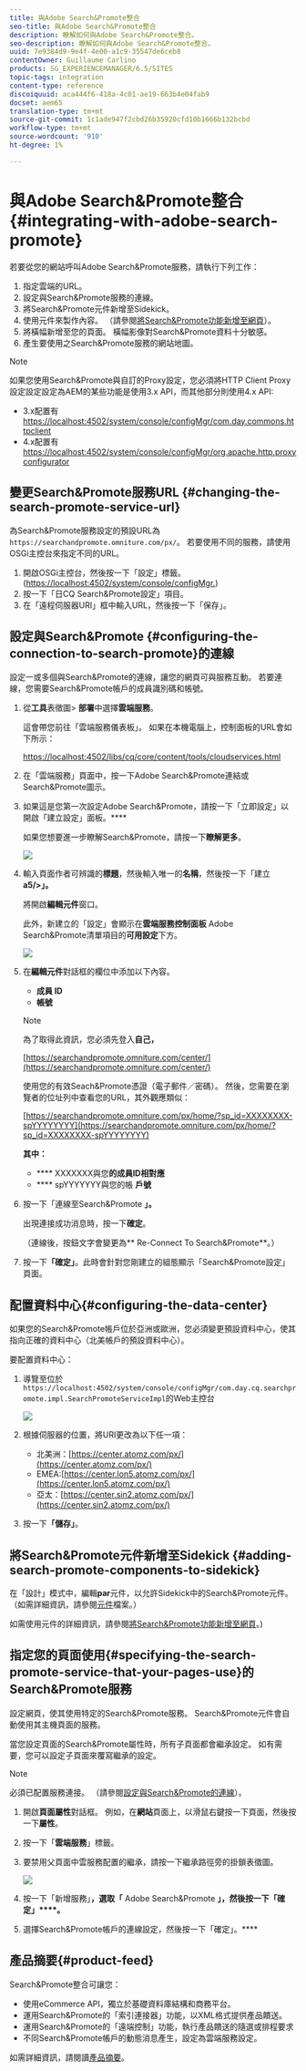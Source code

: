 ```yaml
---
title: 與Adobe Search&Promote整合
seo-title: 與Adobe Search&Promote整合
description: 瞭解如何與Adobe Search&Promote整合。
seo-description: 瞭解如何與Adobe Search&Promote整合。
uuid: 7e9384d9-9e4f-4e00-a1c9-35547de6ceb8
contentOwner: Guillaume Carlino
products: SG_EXPERIENCEMANAGER/6.5/SITES
topic-tags: integration
content-type: reference
discoiquuid: aca444f6-418a-4c01-ae19-663b4e04fab9
docset: aem65
translation-type: tm+mt
source-git-commit: 1c1ade947f2cbd26b35920cfd10b1666b132bcbd
workflow-type: tm+mt
source-wordcount: '910'
ht-degree: 1%

---
```



# 與Adobe Search&amp;Promote整合{#integrating-with-adobe-search-promote}

若要從您的網站呼叫Adobe Search&amp;Promote服務，請執行下列工作：

1. 指定雲端的URL。
1. 設定與Search&amp;Promote服務的連線。
1. 將Search&amp;Promote元件新增至Sidekick。
1. 使用元件來製作內容。 （請參閱[將Search&amp;Promote功能新增至網頁](/help/sites-authoring/search-and-promote.md)）。
1. 將橫幅新增至您的頁面。 橫幅影像對Search&amp;Promote資料十分敏感。
1. 產生要使用之Search&amp;Promote服務的網站地圖。

>[!NOTE]
>
>如果您使用Search&amp;Promote與自訂的Proxy設定，您必須將HTTP Client Proxy設定設定設定為AEM的某些功能是使用3.x API，而其他部分則使用4.x API:
>
>* 3.x配置有[https://localhost:4502/system/console/configMgr/com.day.commons.httpclient](https://localhost:4502/system/console/configMgr/com.day.commons.httpclient)
>* 4.x配置有[https://localhost:4502/system/console/configMgr/org.apache.http.proxyconfigurator](https://localhost:4502/system/console/configMgr/org.apache.http.proxyconfigurator)

>



## 變更Search&amp;Promote服務URL {#changing-the-search-promote-service-url}

為Search&amp;Promote服務設定的預設URL為`https://searchandpromote.omniture.com/px/`。 若要使用不同的服務，請使用OSGi主控台來指定不同的URL。

1. 開啟OSGi主控台，然後按一下「設定」標籤。 ([https://localhost:4502/system/console/configMgr.](https://localhost:4502/system/console/configMgr))
1. 按一下「日CQ Search&amp;Promote設定」項目。
1. 在「遠程伺服器URI」框中輸入URL，然後按一下「保存」。

## 設定與Search&amp;Promote {#configuring-the-connection-to-search-promote}的連線

設定一或多個與Search&amp;Promote的連線，讓您的網頁可與服務互動。 若要連線，您需要Search&amp;Promote帳戶的成員識別碼和帳號。

1. 從&#x200B;**工具**&#x200B;表徵圖> **部署**&#x200B;中選擇&#x200B;**雲端服務**。

   這會帶您前往「雲端服務儀表板」。 如果在本機電腦上，控制面板的URL會如下所示：

   [https://localhost:4502/libs/cq/core/content/tools/cloudservices.html](https://localhost:4502/libs/cq/core/content/tools/cloudservices.html)

1. 在「雲端服務」頁面中，按一下Adobe Search&amp;Promote連結或Search&amp;Promote圖示。

1. 如果這是您第一次設定Adobe Search&amp;Promote，請按一下「立即設定」以開啟「建立設定」面板。****

   如果您想要進一步瞭解Search&amp;Promote，請按一下&#x200B;**瞭解更多**。

   ![](assets/chlimage_1-59.png)

1. 輸入頁面作者可辨識的&#x200B;**標題**，然後輸入唯一的&#x200B;**名稱**，然後按一下「建立&#x200B;**a5/>」。**

   將開啟&#x200B;**編輯元件**&#x200B;窗口。

   此外，新建立的「設定」會顯示在&#x200B;**雲端服務控制面板** Adobe Search&amp;Promote清單項目的&#x200B;**可用設定**&#x200B;下方。

   ![](assets/chlimage_1-60.png)

1. 在&#x200B;**編輯元件**&#x200B;對話框的欄位中添加以下內容。

   * **成員 ID**
   * **帳號**

   >[!NOTE]
   >
   >為了取得此資訊，您必須先登入&#x200B;**自己，**
   >
   >[https://searchandpromote.omniture.com/center/](https://searchandpromote.omniture.com/center/)
   >
   >
   >使用您的有效Seach&amp;Promote憑證（電子郵件／密碼）。
   >然後，您需要在瀏覽者的位址列中查看您的URL，其外觀應類似：
   >[](https://searchandpromote.omniture.com/px/home/?sp_id=XXXXXXXX-spYYYYYYYY)
   >
   >[https://searchandpromote.omniture.com/px/home/?sp_id=XXXXXXXX-spYYYYYYYY](https://searchandpromote.omniture.com/px/home/?sp_id=XXXXXXXX-spYYYYYYYY)
   >
   >**其中：**
   >
   >    * **** XXXXXXX與您**的成員ID相對應**
   >    * **** spYYYYYYY與您的帳 **戶號**


1. 按一下「連線至Search&amp;Promote **」。**

   出現連接成功消息時，按一下&#x200B;**確定**。

   （連線後，按鈕文字會變更為** Re-Connect To Search&amp;Promote**。）

1. 按一下&#x200B;**「確定」**。此時會針對您剛建立的組態顯示「Search&amp;Promote設定」頁面。

## 配置資料中心{#configuring-the-data-center}

如果您的Search&amp;Promote帳戶位於亞洲或歐洲，您必須變更預設資料中心，使其指向正確的資料中心（北美帳戶的預設資料中心）。

要配置資料中心：

1. 導覽至位於`https://localhost:4502/system/console/configMgr/com.day.cq.searchpromote.impl.SearchPromoteServiceImpl`的Web主控台

   ![](assets/chlimage_1-61.png)

1. 根據伺服器的位置，將URI更改為以下任一項：

   * 北美洲：[https://center.atomz.com/px/](https://center.atomz.com/px/)
   * EMEA:[https://center.lon5.atomz.com/px/](https://center.lon5.atomz.com/px/)
   * 亞太：[https://center.sin2.atomz.com/px/](https://center.sin2.atomz.com/px/)

1. 按一下&#x200B;**「儲存」**。

## 將Search&amp;Promote元件新增至Sidekick {#adding-search-promote-components-to-sidekick}

在「設計」模式中，編輯&#x200B;**par**&#x200B;元件，以允許Sidekick中的Search&amp;Promote元件。 （如需詳細資訊，請參閱[元件](/help/sites-developing/components.md#addinganewcomponenttotheparagraphsystemdesignmode)檔案。）

如需使用元件的詳細資訊，請參閱[將Search&amp;Promote功能新增至網頁](/help/sites-authoring/search-and-promote.md)。)

## 指定您的頁面使用{#specifying-the-search-promote-service-that-your-pages-use}的Search&amp;Promote服務

設定網頁，使其使用特定的Search&amp;Promote服務。 Search&amp;Promote元件會自動使用其主機頁面的服務。

當您設定頁面的Search&amp;Promote屬性時，所有子頁面都會繼承設定。 如有需要，您可以設定子頁面來覆寫繼承的設定。

>[!NOTE]
>
>必須已配置服務連接。 （請參閱[設定與Search&amp;Promote的連線](#connection)）。

1. 開啟&#x200B;**頁面屬性**&#x200B;對話框。 例如，在**網站**頁面上，以滑鼠右鍵按一下頁面，然後按一下&#x200B;**屬性**。
1. 按一下「**雲端服務**」標籤。
1. 要禁用父頁面中雲服務配置的繼承，請按一下繼承路徑旁的掛鎖表徵圖。

   ![](assets/sandpinheritpadlock.png)

1. 按一下「新增服務」**，選取「** Adobe Search&amp;Promote **」，然後按一下「確定」****。**
1. 選擇Search&amp;Promote帳戶的連線設定，然後按一下「確定」。****

## 產品摘要{#product-feed}

Search&amp;Promote整合可讓您：

* 使用eCommerce API，獨立於基礎資料庫結構和商務平台。
* 運用Search&amp;Promote的「索引連接器」功能，以XML格式提供產品饋送。
* 運用Search&amp;Promote的「遠端控制」功能，執行產品饋送的隨選或排程要求
* 不同Search&amp;Promote帳戶的動態消息產生，設定為雲端服務設定。

如需詳細資訊，請閱讀[產品摘要](/help/sites-administering/product-feed.md)。
